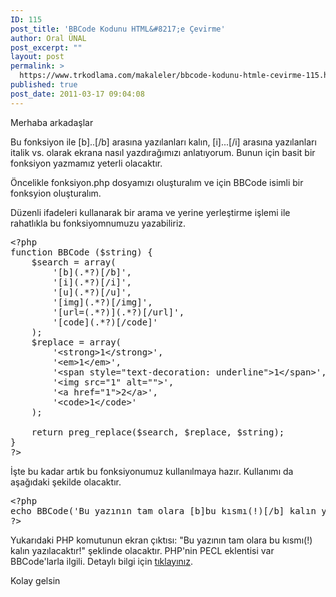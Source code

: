 ```yaml
---
ID: 115
post_title: 'BBCode Kodunu HTML&#8217;e Çevirme'
author: Oral ÜNAL
post_excerpt: ""
layout: post
permalink: >
  https://www.trkodlama.com/makaleler/bbcode-kodunu-htmle-cevirme-115.html
published: true
post_date: 2011-03-17 09:04:08
---
```

Merhaba arkadaşlar

Bu fonksiyon ile [b]..[/b] arasına yazılanları kalın, [i]...[/i] arasına yazılanları italik vs. olarak ekrana nasıl yazdırağımızı anlatıyorum. Bunun için basit bir fonksiyon yazmamız yeterli olacaktır.

Öncelikle fonksiyon.php dosyamızı oluşturalım ve için BBCode isimli bir fonksyion oluşturalım.

Düzenli ifadeleri kullanarak bir arama ve yerine yerleştirme işlemi ile rahatlıkla bu fonksiyomnumuzu yazabiliriz.
<pre class="prettyprint lang-php" data-start-line="1" data-visibility="visible" data-highlight="" data-caption="">&lt;?php
function BBCode ($string) {
    $search = array(
        '[b](.*?)[/b]',
        '[i](.*?)[/i]',
        '[u](.*?)[/u]',
        '[img](.*?)[/img]',
        '[url=(.*?)](.*?)[/url]',
        '[code](.*?)[/code]'
    );
    $replace = array(
        '&lt;strong&gt;1&lt;/strong&gt;',
        '&lt;em&gt;1&lt;/em&gt;',
        '&lt;span style="text-decoration: underline"&gt;1&lt;/span&gt;',
        '&lt;img src="1" alt=""&gt;',
        '&lt;a href="1"&gt;2&lt;/a&gt;',
        '&lt;code&gt;1&lt;/code&gt;'
    );

    return preg_replace($search, $replace, $string);
}
?&gt;</pre>
İşte bu kadar artık bu fonksiyonumuz kullanılmaya hazır. Kullanımı da aşağıdaki şekilde olacaktır.
<pre class="prettyprint lang-php" data-start-line="1" data-visibility="visible" data-highlight="" data-caption="">&lt;?php
echo BBCode('Bu yazının tam olara [b]bu kısmı(!)[/b] kalın yazılacaktır!');
?&gt;</pre>
Yukarıdaki PHP komutunun ekran çıktısı: "Bu yazının tam olara bu kısmı(!) kalın yazılacaktır!" şeklinde olacaktır. PHP'nin PECL eklentisi var BBCode'larla ilgili. Detaylı bilgi için <a href="http://php.net/manual/tr/book.bbcode.php" target="_blank">tıklayınız</a>.

Kolay gelsin